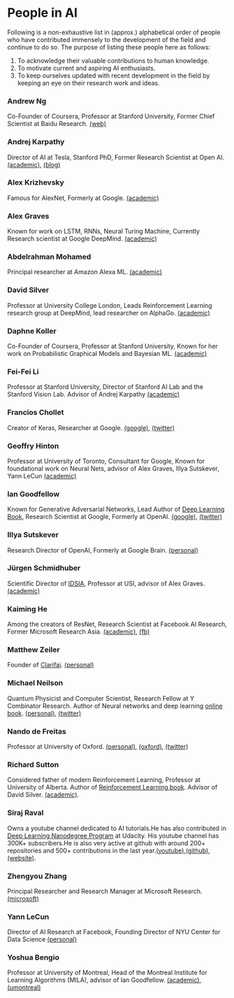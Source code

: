 # People in AI

Following is a non-exhaustive list in (approx.) alphabetical order of people who have contributed immensely to the development of the field and continue to do so. The purpose of listing these people here as follows:
1. To acknowledge their valuable contributions to human knowledge.
2. To motivate current and aspiring AI enthusiasts.
3. To keep ourselves updated with recent development in the field by keeping an eye on their research work and ideas.


### Andrew Ng
Co-Founder of Coursera, Professor at Stanford University, Former Chief Scientist at Baidu Research. [(web)](www.andrewng.org/)

### Andrej Karpathy
Director of AI at Tesla, Stanford PhD, Former Research Scientist at Open AI. [(academic)](https://cs.stanford.edu/people/karpathy/), [(blog)](http://karpathy.github.io/)

### Alex Krizhevsky
Famous for AlexNet, Formerly at Google. [(academic)](https://www.cs.toronto.edu/~kriz/)

### Alex Graves
Known for work on LSTM, RNNs, Neural Turing Machine, Currently Research scientist at Google DeepMind.  [(academic)](https://www.cs.toronto.edu/~graves/)

### Abdelrahman Mohamed
Principal researcher at Amazon Alexa ML. [(academic)](http://www.cs.toronto.edu/~asamir/)

### David Silver
Professor at University College London, Leads Reinforcement Learning research group at DeepMind, lead researcher on AlphaGo. [(academic)](http://www0.cs.ucl.ac.uk/staff/d.silver/web/Home.html)

### Daphne Koller
Co-Founder of Coursera, Professor at Stanford University, Known for her work on Probabilistic Graphical Models and Bayesian ML. [(academic)](http://ai.stanford.edu/users/koller/)

### Fei-Fei Li
Professor at Stanford University, Director of Stanford AI Lab and the Stanford Vision Lab. Advisor of Andrej Karpathy [(academic)](http://vision.stanford.edu/feifeili/)

### Francios Chollet
Creator of Keras, Researcher at Google. [(google)](https://research.google.com/pubs/105096.html), [(twitter)](https://twitter.com/fchollet)

### Geoffry Hinton
Professor at University of Toronto, Consultant for Google, Known for foundational work on Neural Nets, advisor of Alex Graves, Illya Sutskever, Yann LeCun [(academic)](http://www.cs.toronto.edu/~hinton/)

### Ian Goodfellow
Known for Generative Adversarial Networks, Lead Author of [Deep Learning Book](www.deeplearningbook.org), Research Scientist at Google, Formerly at OpenAI. [(google)](https://research.google.com/pubs/105214.html), [(twitter)](https://twitter.com/goodfellow_ian?lang=en)

### Illya Sutskever
Research Director of OpenAI, Formerly at Google Brain. [(personal)](http://www.cs.toronto.edu/~ilya/)

### Jürgen Schmidhuber
Scientific Director of [IDSIA](http://www.idsia.ch/), Professor at USI, advisor of Alex Graves. [(academic)](http://people.idsia.ch/~juergen/)

### Kaiming He
Among the creators of ResNet, Research Scientist at Facebook AI Research, Former Microsoft Research Asia. [(academic)](http://kaiminghe.com/), [(fb)](https://research.fb.com/people/he-kaiming/)

### Matthew Zeiler
Founder of [Clarifai](https://www.clarifai.com/about). [(personal)](http://www.matthewzeiler.com/)

### Michael Neilson
Quantum Physicist and Computer Scientist, Research Fellow at Y Combinator Research. Author of Neural networks and deep learning [online book](http://neuralnetworksanddeeplearning.com/). [(personal)](michaelnielsen.org), [(twitter)](https://twitter.com/michael_nielsen)

### Nando de Freitas
Professor at University of Oxford. [(personal)](http://www.cs.ubc.ca/~nando/), [(oxford)](https://www.cs.ox.ac.uk/people/nando.defreitas/), [(twitter)](https://twitter.com/nandodf?lang=en)

### Richard Sutton
Considered father of modern Reinforcement Learning, Professor at University of Alberta. Author of [Reinforcement Learning book](http://incompleteideas.net/book/the-book-2nd.html). Advisor of David Silver. [(academic)](http://incompleteideas.net/).

### Siraj Raval
Owns a youtube channel dedicated to AI tutorials.He has also contributed in [Deep Learning Nanodegree Program](https://www.udacity.com/course/deep-learning-nanodegree--nd101) at Udacity. His youtube channel has 300K+ subscribers.He is also  very active at github with around 200+ repositories and 500+ contributions in the last year.[(youtube)](https://www.youtube.com/channel/UCWN3xxRkmTPmbKwht9FuE5A),[(github)](https://github.com/llSourcell),[(website)](https://github.com/llSourcell).

### Zhengyou  Zhang
Principal Researcher and Research Manager at Microsoft Research. [(microsoft)](https://www.microsoft.com/en-us/research/people/zhang/)

### Yann LeCun
Director of AI Research at Facebook, Founding Director of NYU Center for Data Science [(personal)](http://yann.lecun.com/)

### Yoshua Bengio
Professor at University of Montreal, Head of the Montreal Institute for Learning Algorithms (MILA), advisor of Ian Goodfellow. [(academic)](https://mila.quebec/en/person/bengio-yoshua/), [(umontreal)](http://www.iro.umontreal.ca/~bengioy/yoshua_en/index.html)

